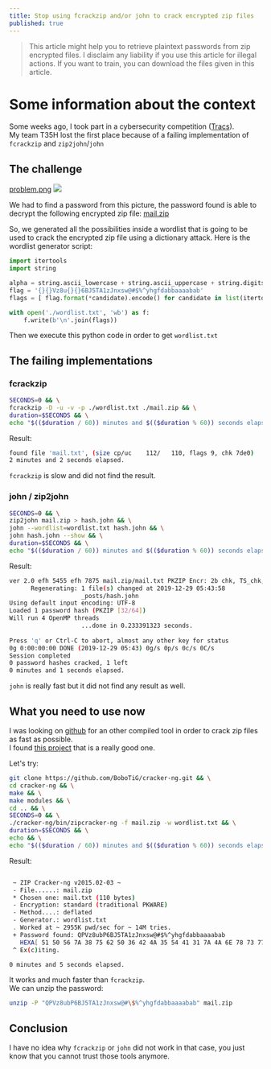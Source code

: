 ```yaml
---
title: Stop using fcrackzip and/or john to crack encrypted zip files
published: true
---
```


> This article might help you to retrieve plaintext passwords from zip
> encrypted files. I disclaim any liability if you use this article for illegal actions.
> If you want to train, you can download the files given in this article.

# Some information about the context

Some weeks ago, I took part in a cybersecurity competition (<a href="https://tracs.viarezo.fr/gallery">Tracs</a>).<br>
My team T35H lost the first place because of a failing implementation of `fcrackzip` and `zip2john`/`john` 

## The challenge

<a href="/images/posts/ZipCracking/problem.png">problem.png</a>
<img class="img_posts" src="/images/posts/ZipCracking/problem.png">


We had to find a password from this picture, the password found is able to decrypt the following encrypted zip file: <a href="/images/posts/ZipCracking/mail.zip">mail.zip</a><br>

So, we generated all the possibilities inside a wordlist that is going to be used to crack the encrypted zip file using a dictionary attack.
Here is the wordlist generator script:

```python
import itertools
import string

alpha = string.ascii_lowercase + string.ascii_uppercase + string.digits
flag = '{}{}Vz8u{}{}6BJ5TA1zJnxsw@#$%^yhgfdabbaaaabab'
flags = [ flag.format(*candidate).encode() for candidate in list(itertools.product(alpha, repeat=4))]

with open('./wordlist.txt', 'wb') as f:
    f.write(b'\n'.join(flags))
```

Then we execute this python code in order to get `wordlist.txt`


## The failing implementations

### fcrackzip

```bash
SECONDS=0 && \
fcrackzip -D -u -v -p ./wordlist.txt ./mail.zip && \
duration=$SECONDS && \
echo "$(($duration / 60)) minutes and $(($duration % 60)) seconds elapsed."
```

Result:
```bash
found file 'mail.txt', (size cp/uc    112/   110, flags 9, chk 7de0)
2 minutes and 2 seconds elapsed.
```

`fcrackzip` is slow and did not find the result.

### john / zip2john

```bash
SECONDS=0 && \
zip2john mail.zip > hash.john && \
john --wordlist=wordlist.txt hash.john && \
john hash.john --show && \
duration=$SECONDS && \
echo "$(($duration / 60)) minutes and $(($duration % 60)) seconds elapsed."
```

Result:
```bash
ver 2.0 efh 5455 efh 7875 mail.zip/mail.txt PKZIP Encr: 2b chk, TS_chk, cmplen=112, decmplen=110, crc=F3A9E94B
      Regenerating: 1 file(s) changed at 2019-12-29 05:43:58
                    _posts/hash.john
Using default input encoding: UTF-8
Loaded 1 password hash (PKZIP [32/64])
Will run 4 OpenMP threads
                    ...done in 0.233391323 seconds.
                    
Press 'q' or Ctrl-C to abort, almost any other key for status
0g 0:00:00:00 DONE (2019-12-29 05:43) 0g/s 0p/s 0c/s 0C/s
Session completed
0 password hashes cracked, 1 left
0 minutes and 1 seconds elapsed.
```

`john` is really fast but it did not find any result as well.


## What you need to use now


I was looking on <a href="https://github.com/search?l=C%2B%2B&q=zip+cracker&type=Repositories">github</a> for an other compiled tool in order to crack zip files as fast as possible.<br>
I found <a href="https://github.com/BoboTiG/cracker-ng">this project</a> that is a really good one.

Let's try:
```bash
git clone https://github.com/BoboTiG/cracker-ng.git && \
cd cracker-ng && \
make && \
make modules && \
cd .. && \
SECONDS=0 && \
./cracker-ng/bin/zipcracker-ng -f mail.zip -w wordlist.txt && \
duration=$SECONDS && \
echo && \
echo "$(($duration / 60)) minutes and $(($duration % 60)) seconds elapsed."
```

Result:
```bash

 ~ ZIP Cracker-ng v2015.02-03 ~
 - File......: mail.zip
 * Chosen one: mail.txt (110 bytes)
 - Encryption: standard (traditional PKWARE)
 - Method....: deflated
 - Generator.: wordlist.txt
 . Worked at ~ 2955K pwd/sec for ~ 14M tries.
 + Password found: QPVz8ubP6BJ5TA1zJnxsw@#$%^yhgfdabbaaaabab
   HEXA[ 51 50 56 7A 38 75 62 50 36 42 4A 35 54 41 31 7A 4A 6E 78 73 77 40 23 24 25 5E 79 68 67 66 64 61 62 62 61 61 61 61 62 61 62 ]
 ^ Ex(c)iting.

0 minutes and 5 seconds elapsed.
```

It works and much faster than `fcrackzip`.<br>
We can unzip the password:

```bash
unzip -P "QPVz8ubP6BJ5TA1zJnxsw@#\$%^yhgfdabbaaaabab" mail.zip
```

## Conclusion


I have no idea why `fcrackzip` or `john` did not work in that case, you just know that you cannot trust those tools anymore.
